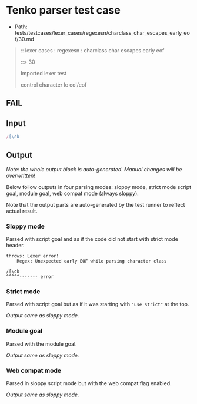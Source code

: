 # Tenko parser test case

- Path: tests/testcases/lexer_cases/regexesn/charclass_char_escapes_early_eof/30.md

> :: lexer cases : regexesn : charclass char escapes early eof
>
> ::> 30
>
> Imported lexer test
>
> control character lc eol/eof

## FAIL

## Input

`````js
/[\ck
`````

## Output

_Note: the whole output block is auto-generated. Manual changes will be overwritten!_

Below follow outputs in four parsing modes: sloppy mode, strict mode script goal, module goal, web compat mode (always sloppy).

Note that the output parts are auto-generated by the test runner to reflect actual result.

### Sloppy mode

Parsed with script goal and as if the code did not start with strict mode header.

`````
throws: Lexer error!
    Regex: Unexpected early EOF while parsing character class

/[\ck
^^^^^------- error
`````

### Strict mode

Parsed with script goal but as if it was starting with `"use strict"` at the top.

_Output same as sloppy mode._

### Module goal

Parsed with the module goal.

_Output same as sloppy mode._

### Web compat mode

Parsed in sloppy script mode but with the web compat flag enabled.

_Output same as sloppy mode._
